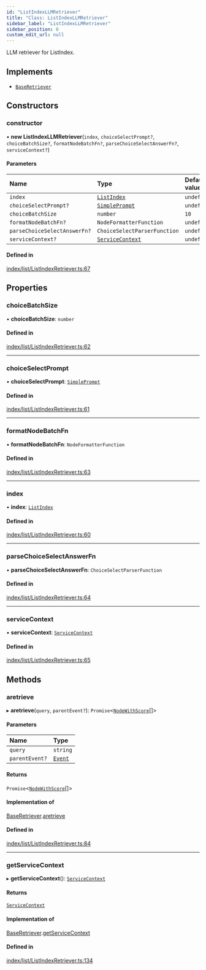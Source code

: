 ```yaml
---
id: "ListIndexLLMRetriever"
title: "Class: ListIndexLLMRetriever"
sidebar_label: "ListIndexLLMRetriever"
sidebar_position: 0
custom_edit_url: null
---
```


LLM retriever for ListIndex.

## Implements

- [`BaseRetriever`](../interfaces/BaseRetriever.md)

## Constructors

### constructor

• **new ListIndexLLMRetriever**(`index`, `choiceSelectPrompt?`, `choiceBatchSize?`, `formatNodeBatchFn?`, `parseChoiceSelectAnswerFn?`, `serviceContext?`)

#### Parameters

| Name | Type | Default value |
| :------ | :------ | :------ |
| `index` | [`ListIndex`](ListIndex.md) | `undefined` |
| `choiceSelectPrompt?` | [`SimplePrompt`](../modules.md#simpleprompt) | `undefined` |
| `choiceBatchSize` | `number` | `10` |
| `formatNodeBatchFn?` | `NodeFormatterFunction` | `undefined` |
| `parseChoiceSelectAnswerFn?` | `ChoiceSelectParserFunction` | `undefined` |
| `serviceContext?` | [`ServiceContext`](../interfaces/ServiceContext.md) | `undefined` |

#### Defined in

[index/list/ListIndexRetriever.ts:67](https://github.com/run-llama/LlamaIndexTS/blob/b6b2598/packages/core/src/index/list/ListIndexRetriever.ts#L67)

## Properties

### choiceBatchSize

• **choiceBatchSize**: `number`

#### Defined in

[index/list/ListIndexRetriever.ts:62](https://github.com/run-llama/LlamaIndexTS/blob/b6b2598/packages/core/src/index/list/ListIndexRetriever.ts#L62)

___

### choiceSelectPrompt

• **choiceSelectPrompt**: [`SimplePrompt`](../modules.md#simpleprompt)

#### Defined in

[index/list/ListIndexRetriever.ts:61](https://github.com/run-llama/LlamaIndexTS/blob/b6b2598/packages/core/src/index/list/ListIndexRetriever.ts#L61)

___

### formatNodeBatchFn

• **formatNodeBatchFn**: `NodeFormatterFunction`

#### Defined in

[index/list/ListIndexRetriever.ts:63](https://github.com/run-llama/LlamaIndexTS/blob/b6b2598/packages/core/src/index/list/ListIndexRetriever.ts#L63)

___

### index

• **index**: [`ListIndex`](ListIndex.md)

#### Defined in

[index/list/ListIndexRetriever.ts:60](https://github.com/run-llama/LlamaIndexTS/blob/b6b2598/packages/core/src/index/list/ListIndexRetriever.ts#L60)

___

### parseChoiceSelectAnswerFn

• **parseChoiceSelectAnswerFn**: `ChoiceSelectParserFunction`

#### Defined in

[index/list/ListIndexRetriever.ts:64](https://github.com/run-llama/LlamaIndexTS/blob/b6b2598/packages/core/src/index/list/ListIndexRetriever.ts#L64)

___

### serviceContext

• **serviceContext**: [`ServiceContext`](../interfaces/ServiceContext.md)

#### Defined in

[index/list/ListIndexRetriever.ts:65](https://github.com/run-llama/LlamaIndexTS/blob/b6b2598/packages/core/src/index/list/ListIndexRetriever.ts#L65)

## Methods

### aretrieve

▸ **aretrieve**(`query`, `parentEvent?`): `Promise`<[`NodeWithScore`](../interfaces/NodeWithScore.md)[]\>

#### Parameters

| Name | Type |
| :------ | :------ |
| `query` | `string` |
| `parentEvent?` | [`Event`](../interfaces/Event.md) |

#### Returns

`Promise`<[`NodeWithScore`](../interfaces/NodeWithScore.md)[]\>

#### Implementation of

[BaseRetriever](../interfaces/BaseRetriever.md).[aretrieve](../interfaces/BaseRetriever.md#aretrieve)

#### Defined in

[index/list/ListIndexRetriever.ts:84](https://github.com/run-llama/LlamaIndexTS/blob/b6b2598/packages/core/src/index/list/ListIndexRetriever.ts#L84)

___

### getServiceContext

▸ **getServiceContext**(): [`ServiceContext`](../interfaces/ServiceContext.md)

#### Returns

[`ServiceContext`](../interfaces/ServiceContext.md)

#### Implementation of

[BaseRetriever](../interfaces/BaseRetriever.md).[getServiceContext](../interfaces/BaseRetriever.md#getservicecontext)

#### Defined in

[index/list/ListIndexRetriever.ts:134](https://github.com/run-llama/LlamaIndexTS/blob/b6b2598/packages/core/src/index/list/ListIndexRetriever.ts#L134)
